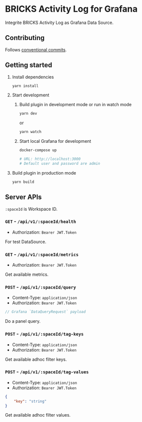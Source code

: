 # BRICKS Activity Log for Grafana

Integrite BRICKS Activity Log as Grafana Data Source.

## Contributing

Follows [conventional commits](https://www.conventionalcommits.org/).

## Getting started

1. Install dependencies

    ```bash
    yarn install
    ```

2. Start development

    1. Build plugin in development mode or run in watch mode

        ```bash
        yarn dev
        ```

        or

        ```bash
        yarn watch
        ```

    2. Start local Grafana for development

        ```bash
        docker-compose up

        # URL: http://localhost:3000
        # Default user and password are admin
        ```

3. Build plugin in production mode

    ```bash
    yarn build
    ```

## Server APIs

`:spaceId` is Workspace ID.

### `GET` - `/api/v1/:spaceId/health`

- Authorization: `Bearer JWT.Token`

For test DataSource.

### `GET` - `/api/v1/:spaceId/metrics`

- Authorization: `Bearer JWT.Token`

Get available metrics.

### `POST` - `/api/v1/:spaceId/query`

- Content-Type: `application/json`
- Authorization: `Bearer JWT.Token`

```js
// Grafana `DataQueryRequest` payload
```

Do a panel query.

### `POST` - `/api/v1/:spaceId/tag-keys`

- Content-Type: `application/json`
- Authorization: `Bearer JWT.Token`

Get available adhoc filter keys.

### `POST` - `/api/v1/:spaceId/tag-values`

- Content-Type: `application/json`
- Authorization: `Bearer JWT.Token`

```json
{
    "key": "string"
}
```

Get available adhoc filter values.
